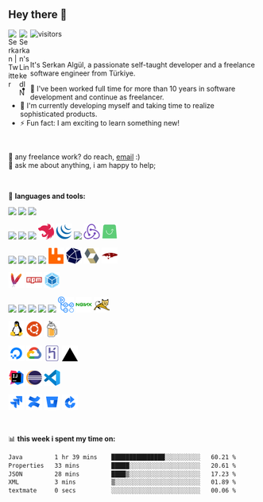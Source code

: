 <!--
**serkanalgl/serkanalgl** is a ✨ _special_ ✨ repository because its `README.md` (this file) appears on your GitHub profile. -->

## Hey there 👋
<a href="https://twitter.com/0xSerkan">
  <img align="left" alt="Serkan | Twitter" width="22px" src="https://raw.githubusercontent.com/peterthehan/peterthehan/master/assets/twitter.svg" />
</a>
<a href="https://www.linkedin.com/in/serkanalgul/">
  <img align="left" alt="Serkan's LinkedIN" width="22px" src="https://raw.githubusercontent.com/peterthehan/peterthehan/master/assets/linkedin.svg" />
</a>

![visitors](https://visitor-badge.lithub.cc/badge?page_id=serkanalgl.serkanalgl&left_color=red&right_color=green)

<br />

It's Serkan Algül, a passionate self-taught developer and a freelance software engineer from Türkiye.

- 👷 I've been worked full time for more than 10 years in software development and continue as freelancer.
- 🌱 I'm currently developing myself and taking time to realize sophisticated products.
-  ⚡ Fun fact: I am exciting to learn something new!

<br />

💼 any freelance work? do reach, [email](mailto:serkanalgl@gmail.com) :)<br>
💬 ask me about anything, i am happy to help;

<br />

🌸 **languages and tools:**  

<code><img height="45" src="https://cdn.jsdelivr.net/gh/devicons/devicon/icons/java/java-original.svg"></code>
<code><img height="45" src="https://cdn.jsdelivr.net/gh/devicons/devicon/icons/javascript/javascript-original.svg"></code>
<code><img height="45" src="https://cdn.jsdelivr.net/gh/devicons/devicon/icons/solidity/solidity-original.svg"></code>

<code><img height="45" src="https://cdn.jsdelivr.net/gh/devicons/devicon/icons/spring/spring-original.svg"></code>
<code><img height="45" src="https://cdn.jsdelivr.net/gh/devicons/devicon/icons/nodejs/nodejs-original.svg"></code>
<code><img height="45" src="https://cdn.jsdelivr.net/gh/devicons/devicon/icons/express/express-original.svg"></code>
<code><img height="32" src="https://github.com/devicons/devicon/blob/develop/icons/nestjs/nestjs-plain.svg"></code>
<code><img height="32" src="https://github.com/devicons/devicon/blob/develop/icons/jquery/jquery-original.svg"></code>
<code><img height="45" src="https://cdn.jsdelivr.net/gh/devicons/devicon/icons/react/react-original.svg"></code>
<code><img height="32" src="https://github.com/devicons/devicon/blob/develop/icons/redux/redux-original.svg"></code>
<code><img height="32" src="https://github.com/devicons/devicon/blob/develop/icons/vuestorefront/vuestorefront-original.svg"></code>


<code><img height="32" src="https://cdn.jsdelivr.net/gh/devicons/devicon/icons/mongodb/mongodb-original.svg"></code>
<code><img height="32" src="https://cdn.jsdelivr.net/gh/devicons/devicon/icons/postgresql/postgresql-original.svg"></code>
<code><img height="32" src="https://cdn.jsdelivr.net/gh/devicons/devicon/icons/mysql/mysql-original.svg"></code>
<code><img height="32" src="https://cdn.jsdelivr.net/gh/devicons/devicon/icons/redis/redis-original.svg"></code>
<code><img height="32" src="https://github.com/devicons/devicon/blob/develop/icons/rabbitmq/rabbitmq-original.svg"></code>
<code><img height="32" src="https://github.com/devicons/devicon/blob/develop/icons/influxdb/influxdb-original.svg"></code>
<code><img height="32" src="https://github.com/devicons/devicon/blob/develop/icons/hibernate/hibernate-original.svg"></code>
<code><img height="32" src="https://github.com/devicons/devicon/blob/develop/icons/mongoose/mongoose-original.svg"></code>

<code><img height="32" src="https://github.com/devicons/devicon/blob/develop/icons/maven/maven-original.svg"></code>
<code><img height="32" src="https://github.com/devicons/devicon/blob/develop/icons/npm/npm-original-wordmark.svg"></code>
<code><img height="32" src="https://github.com/devicons/devicon/blob/develop/icons/webpack/webpack-original.svg"></code>

<code><img height="32" src="https://cdn.jsdelivr.net/gh/devicons/devicon/icons/git/git-original.svg"></code>
<code><img height="32" src="https://cdn.jsdelivr.net/gh/devicons/devicon/icons/subversion/subversion-original.svg"></code>
<code><img height="32" src="https://cdn.jsdelivr.net/gh/devicons/devicon/icons/jenkins/jenkins-original.svg"></code>
<code><img height="32" src="https://cdn.jsdelivr.net/gh/devicons/devicon/icons/kubernetes/kubernetes-plain.svg"></code>
<code><img height="32" src="https://cdn.jsdelivr.net/gh/devicons/devicon/icons/docker/docker-original.svg"></code>
<code><img height="32" src="https://github.com/devicons/devicon/blob/develop/icons/githubactions/githubactions-original.svg"></code>
<code><img height="32" src="https://github.com/devicons/devicon/blob/develop/icons/nginx/nginx-original.svg"></code>
<code><img height="32" src="https://github.com/devicons/devicon/blob/develop/icons/tomcat/tomcat-original.svg"></code>


<code><img height="32" src="https://github.com/devicons/devicon/blob/develop/icons/linux/linux-original.svg"></code>
<code><img height="32" src="https://github.com/devicons/devicon/blob/develop/icons/ubuntu/ubuntu-plain.svg"></code>
<code><img height="32" src="https://github.com/devicons/devicon/blob/develop/icons/homebrew/homebrew-original.svg"></code>

<code><img height="32" src="https://github.com/devicons/devicon/blob/develop/icons/digitalocean/digitalocean-original.svg"></code>
<code><img height="32" src="https://github.com/devicons/devicon/blob/develop/icons/googlecloud/googlecloud-original.svg"></code>
<code><img height="32" src="https://github.com/devicons/devicon/blob/develop/icons/heroku/heroku-original.svg"></code>
<code><img height="32" src="https://github.com/devicons/devicon/blob/develop/icons/vercel/vercel-original.svg"></code>

<code><img height="32" src="https://github.com/devicons/devicon/blob/develop/icons/intellij/intellij-original.svg"></code>
<code><img height="32" src="https://github.com/devicons/devicon/blob/develop/icons/eclipse/eclipse-original.svg"></code>
<code><img height="32" src="https://github.com/devicons/devicon/blob/develop/icons/vscode/vscode-original.svg"></code>

<code><img height="32" src="https://github.com/devicons/devicon/blob/develop/icons/jira/jira-original.svg"></code>
<code><img height="32" src="https://github.com/devicons/devicon/blob/develop/icons/confluence/confluence-original.svg"></code>
<code><img height="32" src="https://github.com/devicons/devicon/blob/develop/icons/bitbucket/bitbucket-original.svg"></code>
<code><img height="32" src="https://github.com/devicons/devicon/blob/develop/icons/bamboo/bamboo-original.svg"></code>

<br />

📊 **this week i spent my time on:**
<!--START_SECTION:waka-->

```txt
Java         1 hr 39 mins    ███████████████░░░░░░░░░░   60.21 %
Properties   33 mins         █████░░░░░░░░░░░░░░░░░░░░   20.61 %
JSON         28 mins         ████▒░░░░░░░░░░░░░░░░░░░░   17.23 %
XML          3 mins          ▒░░░░░░░░░░░░░░░░░░░░░░░░   01.89 %
textmate     0 secs          ░░░░░░░░░░░░░░░░░░░░░░░░░   00.06 %
```

<!--END_SECTION:waka-->

